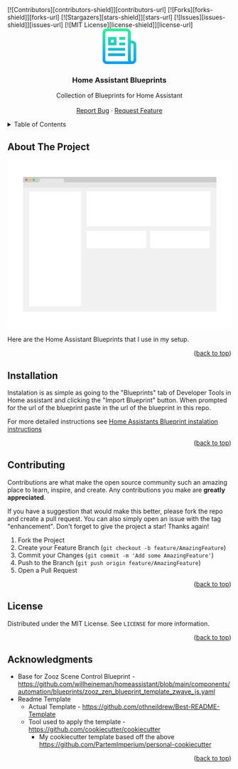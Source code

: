 <div id="top"></div>
<!-- PROJECT SHIELDS -->
<!--
*** I'm using markdown "reference style" links for readability.
*** Reference links are enclosed in brackets [ ] instead of parentheses ( ).
*** See the bottom of this document for the declaration of the reference variables
*** for contributors-url, forks-url, etc. This is an optional, concise syntax you may use.
*** https://www.markdownguide.org/basic-syntax/#reference-style-links
-->
[![Contributors][contributors-shield]][contributors-url]
[![Forks][forks-shield]][forks-url]
[![Stargazers][stars-shield]][stars-url]
[![Issues][issues-shield]][issues-url]
[![MIT License][license-shield]][license-url]


<!-- PROJECT LOGO -->
<br />
<div align="center">
  <a href="https://github.com/PartemImperium/home-assistant-blueprints">
    <img src="images/logo.png" alt="Logo" width="80" height="80">
  </a>

  <h3 align="center">Home Assistant Blueprints</h3>

  <p align="center">
    Collection of Blueprints for Home Assistant
    <br />
    <br />
    <a href="https://github.com/PartemImperium/home-assistant-blueprints/issues">Report Bug</a>
    ·
    <a href="https://github.com/PartemImperium/home-assistant-blueprints/issues">Request Feature</a>
  </p>
</div>


<!-- TABLE OF CONTENTS -->
<details>
    <summary>Table of Contents</summary>
    <ol>
        <li>
            <a href="#about-the-project">About The Project</a>
        </li>
        <li><a href="#installation">Installation</a></li>
        <li><a href="#usage">Usage</a></li>
        <li><a href="#contributing">Contributing</a></li>
        <li><a href="#license">License</a></li>
        <li><a href="#acknowledgments">Acknowledgments</a></li>
    </ol>
</details>

<!-- ABOUT THE PROJECT -->
## About The Project

[![Product Name Screen Shot][product-screenshot]](https://example.com)

Here are the Home Assistant Blueprints that I use in my setup. 

<p align="right">(<a href="#top">back to top</a>)</p>

## Installation

Instalation is as simple as going to the "Blueprints" tab of Developer Tools in Home assistant and clicking the "Import Blueprint" button. When prompted for the url of the blueprint paste in the url of the blueprint in this repo.

For more detailed instructions see [Home Assistants Blueprint instalation instructions](https://www.home-assistant.io/docs/automation/using_blueprints/#importing-blueprints)
<p align="right">(<a href="#top">back to top</a>)</p>

<!-- CONTRIBUTING -->
## Contributing

Contributions are what make the open source community such an amazing place to learn, inspire, and create. Any contributions you make are **greatly appreciated**.

If you have a suggestion that would make this better, please fork the repo and create a pull request. You can also simply open an issue with the tag "enhancement".
Don't forget to give the project a star! Thanks again!

1. Fork the Project
2. Create your Feature Branch (`git checkout -b feature/AmazingFeature`)
3. Commit your Changes (`git commit -m 'Add some AmazingFeature'`)
4. Push to the Branch (`git push origin feature/AmazingFeature`)
5. Open a Pull Request

<p align="right">(<a href="#top">back to top</a>)</p>


<!-- LICENSE -->
## License

Distributed under the MIT License. See `LICENSE` for more information.

<p align="right">(<a href="#top">back to top</a>)</p>

<!-- ACKNOWLEDGMENTS -->
## Acknowledgments

* Base for Zooz Scene Control Blueprint - https://github.com/willheineman/homeassistant/blob/main/components/automation/blueprints/zooz_zen_blueprint_template_zwave_js.yaml
* Readme Template 
  * Actual Template - https://github.com/othneildrew/Best-README-Template
  * Tool used to apply the template - https://github.com/cookiecutter/cookiecutter
    * My cookiecutter template based off the above https://github.com/PartemImperium/personal-cookiecutter


<p align="right">(<a href="#top">back to top</a>)</p>



<!-- MARKDOWN LINKS & IMAGES -->
<!-- https://www.markdownguide.org/basic-syntax/#reference-style-links -->
[contributors-shield]: https://img.shields.io/github/contributors/PartemImperium/home-assistant-blueprints.svg?style=for-the-badge
[contributors-url]: https://github.com/PartemImperium/home-assistant-blueprints/graphs/contributors
[forks-shield]: https://img.shields.io/github/forks/PartemImperium/home-assistant-blueprints.svg?style=for-the-badge
[forks-url]: https://github.com/PartemImperium/home-assistant-blueprints/network/members
[stars-shield]: https://img.shields.io/github/stars/PartemImperium/home-assistant-blueprints.svg?style=for-the-badge
[stars-url]: https://github.com/PartemImperium/home-assistant-blueprints/stargazers
[issues-shield]: https://img.shields.io/github/issues/PartemImperium/home-assistant-blueprints.svg?style=for-the-badge
[issues-url]: https://github.com/PartemImperium/home-assistant-blueprints/issues
[license-shield]: https://img.shields.io/github/license/PartemImperium/home-assistant-blueprints.svg?style=for-the-badge
[license-url]: https://github.com/PartemImperium/home-assistant-blueprints/blob/master/LICENSE.txt
[product-screenshot]: images/screenshot.png
